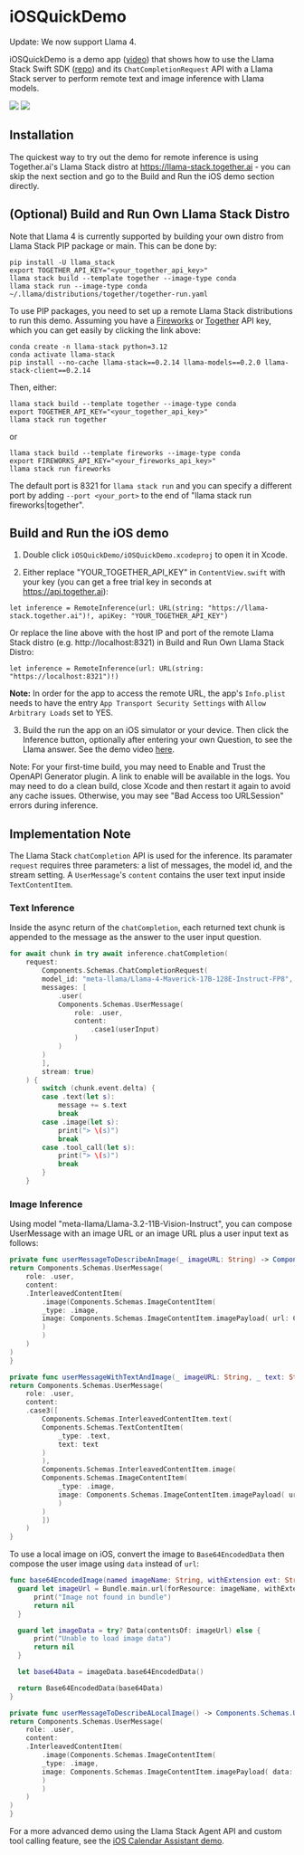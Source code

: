 # iOSQuickDemo
Update: We now support Llama 4.

iOSQuickDemo is a demo app ([video](https://drive.google.com/file/d/1X6rohq9PhVqzqWDtVKdGEhMpWaiTp79D/view?usp=sharing)) that shows how to use the Llama Stack Swift SDK ([repo](https://github.com/meta-llama/llama-stack-client-swift)) and its `ChatCompletionRequest` API with a Llama Stack server to perform remote text and image inference with Llama models.

![](ios1.png)
![](ios2.png)

## Installation

The quickest way to try out the demo for remote inference is using Together.ai's Llama Stack distro at https://llama-stack.together.ai - you can skip the next section and go to the Build and Run the iOS demo section directly.

## (Optional) Build and Run Own Llama Stack Distro

Note that Llama 4 is currently supported by building your own distro from Llama Stack PIP package or main. This can be done by:

```
pip install -U llama_stack
export TOGETHER_API_KEY="<your_together_api_key>"
llama stack build --template together --image-type conda
llama stack run --image-type conda ~/.llama/distributions/together/together-run.yaml
```

To use PIP packages, you need to set up a remote Llama Stack distributions to run this demo. Assuming you have a [Fireworks](https://fireworks.ai/account/api-keys) or [Together](https://api.together.ai/) API key, which you can get easily by clicking the link above:

```
conda create -n llama-stack python=3.12
conda activate llama-stack
pip install --no-cache llama-stack==0.2.14 llama-models==0.2.0 llama-stack-client==0.2.14
```

Then, either:
```
llama stack build --template together --image-type conda
export TOGETHER_API_KEY="<your_together_api_key>"
llama stack run together
```
or
```
llama stack build --template fireworks --image-type conda
export FIREWORKS_API_KEY="<your_fireworks_api_key>"
llama stack run fireworks
```

The default port is 8321 for `llama stack run` and you can specify a different port by adding `--port <your_port>` to the end of "llama stack run fireworks|together".

## Build and Run the iOS demo

1. Double click `iOSQuickDemo/iOSQuickDemo.xcodeproj` to open it in Xcode.

2. Either replace "YOUR_TOGETHER_API_KEY" in `ContentView.swift` with your key (you can get a free trial key in seconds at https://api.together.ai):
```
let inference = RemoteInference(url: URL(string: "https://llama-stack.together.ai")!, apiKey: "YOUR_TOGETHER_API_KEY")
```

Or replace the line above with the host IP and port of the remote Llama Stack distro (e.g. http://localhost:8321) in Build and Run Own Llama Stack Distro:

```
let inference = RemoteInference(url: URL(string: "https://localhost:8321")!)
```

**Note:** In order for the app to access the remote URL, the app's `Info.plist` needs to have the entry `App Transport Security Settings` with `Allow Arbitrary Loads` set to YES.

3. Build the run the app on an iOS simulator or your device. Then click the Inference button, optionally after entering your own Question, to see the Llama answer. See the demo video [here](https://drive.google.com/file/d/1HnME3VmsYlyeFgsIOMlxZy5c8S2xP4r4/view?usp=sharing).

Note: For your first-time build, you may need to Enable and Trust the OpenAPI Generator plugin. A link to enable will be available in the logs. You may need to do a clean build, close Xcode and then restart it again to avoid any cache issues. Otherwise, you may see "Bad Access too URLSession" errors during inference.


## Implementation Note

The Llama Stack `chatCompletion` API is used for the inference. Its paramater `request` requires three parameters: a list of messages, the model id, and the stream setting. A `UserMessage`'s `content` contains the user text input inside `TextContentItem`.

### Text Inference

Inside the async return of the `chatCompletion`, each returned text chunk is appended to the message as the answer to the user input question.

```swift
for await chunk in try await inference.chatCompletion(
    request:
        Components.Schemas.ChatCompletionRequest(
        model_id: "meta-llama/Llama-4-Maverick-17B-128E-Instruct-FP8",
        messages: [
            .user(
            Components.Schemas.UserMessage(
                role: .user,
                content:
                    .case1(userInput)
                )
            )
        )
        ],
        stream: true)
    ) {
        switch (chunk.event.delta) {
        case .text(let s):
            message += s.text
            break
        case .image(let s):
            print("> \(s)")
            break
        case .tool_call(let s):
            print("> \(s)")
            break
        }
    }
```

### Image Inference

Using model "meta-llama/Llama-3.2-11B-Vision-Instruct", you can compose UserMessage with an image URL or an image URL plus a user input text as follows:

```swift
private func userMessageToDescribeAnImage(_ imageURL: String) -> Components.Schemas.UserMessage {
return Components.Schemas.UserMessage(
    role: .user,
    content:
    .InterleavedContentItem(
        .image(Components.Schemas.ImageContentItem(
        _type: .image,
        image: Components.Schemas.ImageContentItem.imagePayload( url: Components.Schemas.URL(uri: imageURL))
        )
        )
    )
)
}

private func userMessageWithTextAndImage(_ imageURL: String, _ text: String) -> Components.Schemas.UserMessage {
return Components.Schemas.UserMessage(
    role: .user,
    content:
    .case3([
        Components.Schemas.InterleavedContentItem.text(
        Components.Schemas.TextContentItem(
            _type: .text,
            text: text
        )
        ),
        Components.Schemas.InterleavedContentItem.image(
        Components.Schemas.ImageContentItem(
            _type: .image,
            image: Components.Schemas.ImageContentItem.imagePayload( url: Components.Schemas.URL(uri: imageURL))
            )
        )
        ])
    )
}
```

To use a local image on iOS, convert the image to `Base64EncodedData` then compose the user image using `data` instead of `url`:

```swift
func base64EncodedImage(named imageName: String, withExtension ext: String) -> Base64EncodedData? {
  guard let imageUrl = Bundle.main.url(forResource: imageName, withExtension: ext) else {
      print("Image not found in bundle")
      return nil
  }

  guard let imageData = try? Data(contentsOf: imageUrl) else {
      print("Unable to load image data")
      return nil
  }

  let base64Data = imageData.base64EncodedData()

  return Base64EncodedData(base64Data)
}

private func userMessageToDescribeALocalImage() -> Components.Schemas.UserMessage {
return Components.Schemas.UserMessage(
    role: .user,
    content:
    .InterleavedContentItem(
        .image(Components.Schemas.ImageContentItem(
        _type: .image,
        image: Components.Schemas.ImageContentItem.imagePayload( data: base64EncodedImage(named: "Llama_Repo", withExtension: "jpeg"))
        )
        )
    )
)
}
```

For a more advanced demo using the Llama Stack Agent API and custom tool calling feature, see the [iOS Calendar Assistant demo](../ios_calendar_assistant).
